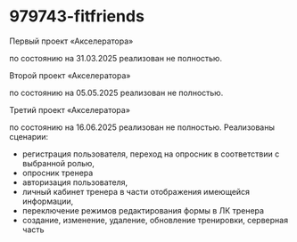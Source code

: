 # 979743-fitfriends

Первый проект «Акселератора»

по состоянию на 31.03.2025 реализован не полностью.

Второй проект «Акселератора»

по состоянию на 05.05.2025 реализован не полностью.

Третий проект «Акселератора»

по состоянию на 16.06.2025 реализован не полностью.
Реализованы сценарии:

- регистрация пользователя, переход на опросник в соответствии с выбранной ролью,
- опросник тренера
- авторизация пользователя,
- личный кабинет тренера в части отображения имеющейся информации,
- переключение режимов редактирования формы в ЛК тренера
- создание, изменение, удаление, обновление тренировки, серверная часть
